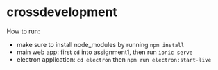 # crossdevelopment


How to run:
- make sure to install node_modules by running `npm install`
- main web app: first `cd` into assignment1, then run `ionic serve`
- electron application: `cd electron` then `npm run electron:start-live`
